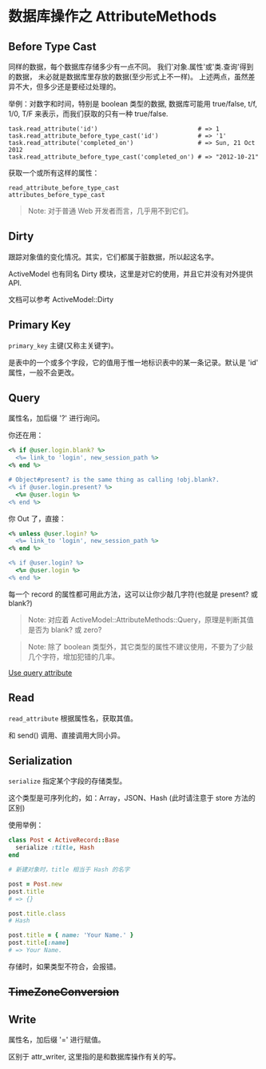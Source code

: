 # 数据库操作之 AttributeMethods

## Before Type Cast

同样的数据，每个数据库存储多少有一点不同。
我们'对象.属性'或'类.查询'得到的数据， 未必就是数据库里存放的数据(至少形式上不一样)。
上述两点，虽然差异不大，但多少还是要经过处理的。

举例：对数字和时间，特别是 boolean 类型的数据, 数据库可能用 true/false, t/f, 1/0, T/F 来表示，而我们获取的只有一种 true/false.

```
task.read_attribute('id')                            # => 1
task.read_attribute_before_type_cast('id')           # => '1'
task.read_attribute('completed_on')                  # => Sun, 21 Oct 2012
task.read_attribute_before_type_cast('completed_on') # => "2012-10-21"
```

获取一个或所有这样的属性：

```
read_attribute_before_type_cast
attributes_before_type_cast
```

> Note: 对于普通 Web 开发者而言，几乎用不到它们。

## Dirty

跟踪对象值的变化情况。其实，它们都属于脏数据，所以起这名字。

ActiveModel 也有同名 Dirty 模块，这里是对它的使用，并且它并没有对外提供 API.

文档可以参考 ActiveModel::Dirty

## Primary Key

`primary_key` 主键(又称主关键字)。

是表中的一个或多个字段，它的值用于惟一地标识表中的某一条记录。默认是 'id' 属性，一般不会更改。

## Query

属性名，加后缀 '?' 进行询问。

你还在用：

```ruby
<% if @user.login.blank? %>
  <%= link_to 'login', new_session_path %>
<% end %>

# Object#present? is the same thing as calling !obj.blank?.
<% if @user.login.present? %>
  <%= @user.login %>
<% end %>
```

你 Out 了，直接：

```ruby
<% unless @user.login? %>
  <%= link_to 'login', new_session_path %>
<% end %>

<% if @user.login? %>
  <%= @user.login %>
<% end %>
```

每一个 record 的属性都可用此方法，这可以让你少敲几字符(也就是 present? 或 blank?)

> Note: 对应着 ActiveModel::AttributeMethods::Query，原理是判断其值是否为 blank? 或 zero?

> Note: 除了 boolean 类型外，其它类型的属性不建议使用，不要为了少敲几个字符，增加犯错的几率。

[Use query attribute](http://rails-bestpractices.com/posts/56-use-query-attribute)

## Read

`read_attribute` 根据属性名，获取其值。

和 send() 调用、直接调用大同小异。

## Serialization

`serialize` 指定某个字段的存储类型。

这个类型是可序列化的，如：Array，JSON、Hash (此时请注意于 store 方法的区别)

使用举例：

```ruby
class Post < ActiveRecord::Base
  serialize :title, Hash
end

# 新建对象时，title 相当于 Hash 的名字

post = Post.new
post.title
# => {}

post.title.class
# Hash

post.title = { name: 'Your Name.' }
post.title[:name]
# => Your Name.
```

存储时，如果类型不符合，会报错。

## ~~TimeZoneConversion~~

## Write

属性名，加后缀 '=' 进行赋值。

区别于 attr_writer, 这里指的是和数据库操作有关的写。
